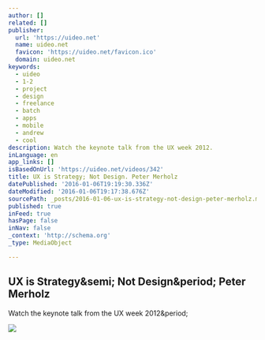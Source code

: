 ```yaml
---
author: []
related: []
publisher:
  url: 'https://uideo.net'
  name: uideo.net
  favicon: 'https://uideo.net/favicon.ico'
  domain: uideo.net
keywords:
  - uideo
  - 1-2
  - project
  - design
  - freelance
  - batch
  - apps
  - mobile
  - andrew
  - cool
description: Watch the keynote talk from the UX week 2012.
inLanguage: en
app_links: []
isBasedOnUrl: 'https://uideo.net/videos/342'
title: UX is Strategy; Not Design. Peter Merholz
datePublished: '2016-01-06T19:19:30.336Z'
dateModified: '2016-01-06T19:17:38.676Z'
sourcePath: _posts/2016-01-06-ux-is-strategy-not-design-peter-merholz.md
published: true
inFeed: true
hasPage: false
inNav: false
_context: 'http://schema.org'
_type: MediaObject

---
```

<article style=""><h1>UX is Strategy&amp;semi; Not Design&amp;period; Peter Merholz</h1><p>Watch the keynote talk from the UX week 2012&amp;period;</p><img src="https://uideo.net/system/videos/thumbnails/000/000/342/big/363263241_640.jpg?1447587183);" /></article>